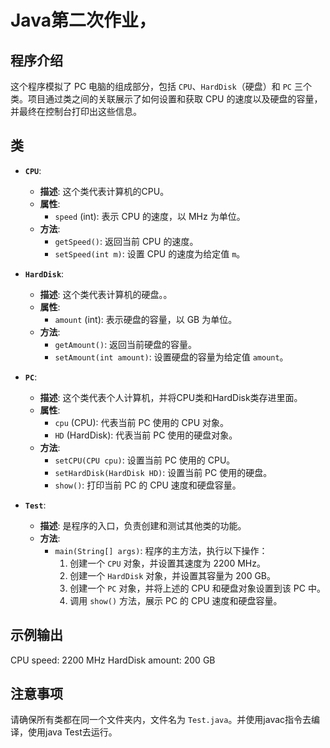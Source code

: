 # Java第二次作业，

## 程序介绍
这个程序模拟了 PC 电脑的组成部分，包括 `CPU`、`HardDisk`（硬盘）和 `PC` 三个类。项目通过类之间的关联展示了如何设置和获取 CPU 的速度以及硬盘的容量，并最终在控制台打印出这些信息。

## 类
- **`CPU`**: 
  - **描述**: 这个类代表计算机的CPU。
  - **属性**:
    - `speed` (int): 表示 CPU 的速度，以 MHz 为单位。
  - **方法**:
    - `getSpeed()`: 返回当前 CPU 的速度。
    - `setSpeed(int m)`: 设置 CPU 的速度为给定值 `m`。

- **`HardDisk`**:
  - **描述**: 这个类代表计算机的硬盘。。
  - **属性**:
    - `amount` (int): 表示硬盘的容量，以 GB 为单位。
  - **方法**:
    - `getAmount()`: 返回当前硬盘的容量。
    - `setAmount(int amount)`: 设置硬盘的容量为给定值 `amount`。

- **`PC`**:
  - **描述**: 这个类代表个人计算机，并将CPU类和HardDisk类存进里面。
  - **属性**:
    - `cpu` (CPU): 代表当前 PC 使用的 CPU 对象。
    - `HD` (HardDisk): 代表当前 PC 使用的硬盘对象。
  - **方法**:
    - `setCPU(CPU cpu)`: 设置当前 PC 使用的 CPU。
    - `setHardDisk(HardDisk HD)`: 设置当前 PC 使用的硬盘。
    - `show()`: 打印当前 PC 的 CPU 速度和硬盘容量。

- **`Test`**:
  - **描述**: 是程序的入口，负责创建和测试其他类的功能。
  - **方法**:
    - `main(String[] args)`: 程序的主方法，执行以下操作：
      1. 创建一个 `CPU` 对象，并设置其速度为 2200 MHz。
      2. 创建一个 `HardDisk` 对象，并设置其容量为 200 GB。
      3. 创建一个 `PC` 对象，并将上述的 CPU 和硬盘对象设置到该 PC 中。
      4. 调用 `show()` 方法，展示 PC 的 CPU 速度和硬盘容量。



## 示例输出
CPU speed: 2200 MHz HardDisk amount: 200 GB

## 注意事项
请确保所有类都在同一个文件夹内，文件名为 `Test.java`。并使用javac指令去编译，使用java Test去运行。

